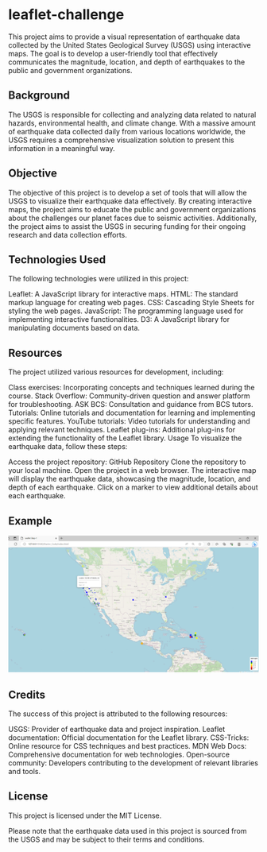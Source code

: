 # leaflet-challenge
 
 This project aims to provide a visual representation of earthquake data collected by the United States Geological Survey (USGS) using interactive maps. The goal is to develop a user-friendly tool that effectively communicates the magnitude, location, and depth of earthquakes to the public and government organizations.

## Background
The USGS is responsible for collecting and analyzing data related to natural hazards, environmental health, and climate change. With a massive amount of earthquake data collected daily from various locations worldwide, the USGS requires a comprehensive visualization solution to present this information in a meaningful way.

## Objective
The objective of this project is to develop a set of tools that will allow the USGS to visualize their earthquake data effectively. By creating interactive maps, the project aims to educate the public and government organizations about the challenges our planet faces due to seismic activities. Additionally, the project aims to assist the USGS in securing funding for their ongoing research and data collection efforts.

## Technologies Used
The following technologies were utilized in this project:

Leaflet: A JavaScript library for interactive maps.
HTML: The standard markup language for creating web pages.
CSS: Cascading Style Sheets for styling the web pages.
JavaScript: The programming language used for implementing interactive functionalities.
D3: A JavaScript library for manipulating documents based on data.

## Resources
The project utilized various resources for development, including:

Class exercises: Incorporating concepts and techniques learned during the course.
Stack Overflow: Community-driven question and answer platform for troubleshooting.
ASK BCS: Consultation and guidance from BCS tutors.
Tutorials: Online tutorials and documentation for learning and implementing specific features.
YouTube tutorials: Video tutorials for understanding and applying relevant techniques.
Leaflet plug-ins: Additional plug-ins for extending the functionality of the Leaflet library.
Usage
To visualize the earthquake data, follow these steps:

Access the project repository: GitHub Repository
Clone the repository to your local machine.
Open the project in a web browser.
The interactive map will display the earthquake data, showcasing the magnitude, location, and depth of each earthquake.
Click on a marker to view additional details about each earthquake.

## Example

![Example Screenshot](/Starter_Code/example.PNG)

## Credits
The success of this project is attributed to the following resources:

USGS: Provider of earthquake data and project inspiration.
Leaflet documentation: Official documentation for the Leaflet library.
CSS-Tricks: Online resource for CSS techniques and best practices.
MDN Web Docs: Comprehensive documentation for web technologies.
Open-source community: Developers contributing to the development of relevant libraries and tools.

## License
This project is licensed under the MIT License.

Please note that the earthquake data used in this project is sourced from the USGS and may be subject to their terms and conditions.